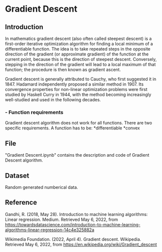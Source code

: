 # Gradient Descent

## Introduction

In mathematics gradient descent (also often called steepest descent) is a first-order iterative optimization algorithm for finding a local minimum of a differentiable function. The idea is to take repeated steps in the opposite direction of the gradient (or approximate gradient) of the function at the current point, because this is the direction of steepest descent. Conversely, stepping in the direction of the gradient will lead to a local maximum of that function; the procedure is then known as gradient ascent.

Gradient descent is generally attributed to Cauchy, who first suggested it in 1847. Hadamard independently proposed a similar method in 1907. Its convergence properties for non-linear optimization problems were first studied by Haskell Curry in 1944, with the method becoming increasingly well-studied and used in the following decades.

### - Function requirements
Gradient descent algorithm does not work for all functions. There are two specific requirements. 
A function has to be:
*differentiable
*convex

## File

"Gradient Descent.ipynb" contains the description and code of Gradient Descent algorithm.

## Dataset

Random generated numberical data.

## Reference

Gandhi, R. (2018, May 28). Introduction to machine learning algorithms: Linear regression. Medium. Retrieved May 6, 2022, from https://towardsdatascience.com/introduction-to-machine-learning-algorithms-linear-regression-14c4e325882a 

Wikimedia Foundation. (2022, April 4). Gradient descent. Wikipedia. Retrieved May 6, 2022, from https://en.wikipedia.org/wiki/Gradient_descent 
